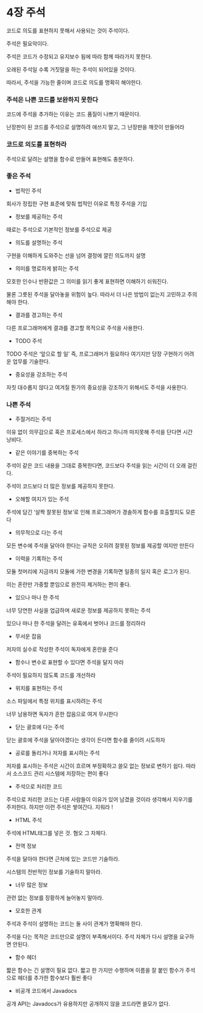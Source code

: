 # 4장 주석

코드로 의도를 표현하지 못해서 사용되는 것이 주석이다.

주석은 필요악이다.

주석은 코드가 수정되고 유지보수 됨에 따라 함께 따라가지 못한다.

오래된 주석일 수록 거짓말을 하는 주석이 되어있을 것이다.

따라서, 주석을 가능한 줄이며 코드로 의도를 명확히 해야한다.

### 주석은 나쁜 코드를 보완하지 못한다

코드에 주석을 추가하는 이유는 코드 품질이 나쁘기 때문이다.

난장판이 된 코드를 주석으로 설명하려 애쓰지 말고, 그 난장판을 깨끗이 만들어라

### 코드로 의도를 표현하라

주석으로 달려는 설명을 함수로 만들어 표현해도 충분하다.

### 좋은 주석

- 법적인 주석

회사가 정립한 구현 표준에 맞춰 법적인 이유로 특정 주석을 기입

- 정보를 제공하는 주석

때로는 주석으로 기본적인 정보를 주석으로 제공

- 의도를 설명하는 주석

구현을 이해하게 도와주는 선을 넘어 결정에 깔린 의도까지 설명

- 의미를 명로하게 밝히는 주석

모호한 인수나 반환값은 그 의미를 읽기 좋게 표현하면 이해하기 쉬워진다.

물론 그릇된 주석을 달아놓을 위험이 높다. 따라서 더 나은 방법이 없는지 고민하고 주의해야 한다.

- 결과를 경고하는 주석

다른 프로그래머에게 결과를 경고할 목적으로 주석을 사용한다.

- TODO 주석

TODO 주석은 ‘앞으로 할 일’ 즉, 프로그래머가 필요하다 여기지만 당장 구현하기 어려운 업무를 기술한다.

- 중요성을 강조하는 주석

자칫 대수롭지 않다고 여겨질 뭔가의 중요성을 강조하기 위해서도 주석을 사용한다.

### 나쁜 주석

- 주절거리는 주석

이유 없이 의무감으로 혹은 프로세스에서 하라고 하니까 마지못해 주석을 단다면 시간 낭비다.

- 같은 이야기를 중복하는 주석

주석이 같은 코드 내용을 그대로 중복한다면, 코드보다 주석을 읽는 시간이 더 오래 걸린다.

주석이 코드보다 더 많은 정보를 제공하지 못한다.

- 오해할 여지가 있는 주석

주석에 담긴 ‘살짝 잘못된 정보’로 인해 프로그래머가 경솔하게 함수를 호출할지도 모른다

- 의무적으로 다는 주석

모든 변수에 주석을 달아야 한다는 규칙은 오히려 잘못된 정보를 제공할 여지만 만든다

- 이력을 기록하는 주석

모듈 첫머리에 지금까지 모듈에 가한 변경을 기록하면 일종의 일지 혹은 로그가 된다.

이는 혼란만 가중할 뿐임으로 완전히 제거하는 편이 좋다.

- 있으나 마나 한 주석

너무 당연한 사실을 업급하며 새로운 정보를 제공하지 못하는 주석

있으나 마나 한 주석을 달려는 유혹에서 벗어나 코드를 정리하라

- 무서운 잡음

저자의 실수로 작성한 주석이 독자에게 혼란을 준다

- 함수나 변수로 표현할 수 있다면 주석을 달지 마라

주석이 필요하지 않도록 코드를 개선하라

- 위치를 표현하는 주석

소스 파일에서 특정 위치를 표시하려는 주석

너무 남용하면 독자가 흔한 잡음으로 여겨 무시한다

- 닫는 괄호에 다는 주석

닫는 괄호에 주석을 달아야겠다는 생각이 든다면 함수를 줄이려 시도하자

- 공로를 돌리거나 저자를 표시하는 주석

저자를 표시하는 주석은 시간이 흐르며 부정확하고 쓸모 없는 정보로 변하기 쉽다. 따라서 소스코드 관리 시스템에 저장하는 편이 좋다

- 주석으로 처리한 코드

주석으로 처리한 코드는 다른 사람들이 이유가 있어 남겼을 것이라 생각해서 지우기를 주저한다. 하지만 이런 주석은 쌓여간다. 지워라 !

- HTML 주석

주석에 HTML태그를 넣은 것. 혐오 그 자체다.

- 전역 정보

주석을 달아야 한다면 근처에 있는 코드만 기술하라.

시스템의 전반적인 정보를 기술하지 말아라.

- 너무 많은 정보

관련 없는 정보를 장황하게 늘어놓지 말아라.

- 모호한 관계

주석과 주석이 설명하는 코드는 둘 사이 관계가 명확해야 한다.

주석을 다는 목적은 코드만으로 설명이 부족해서이다. 주석 자체가 다시 설명을 요구하면 안된다.

- 함수 헤더

짧은 함수는 긴 설명이 필요 없다. 짧고 한 가지만 수행하며 이름을 잘 붙인 함수가 주석으로 헤더를 추가한 함수보다 훨씬 좋다

- 비공개 코드에서 Javadocs

공개 API는 Javadocs가 유용하지만 공개하지 않을 코드라면 쓸모가 없다.